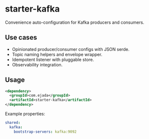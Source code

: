 # starter-kafka

Convenience auto-configuration for Kafka producers and consumers.

## Use cases
- Opinionated producer/consumer configs with JSON serde.
- Topic naming helpers and envelope wrapper.
- Idempotent listener with pluggable store.
- Observability integration.

## Usage
```xml
<dependency>
  <groupId>com.ejada</groupId>
  <artifactId>starter-kafka</artifactId>
</dependency>
```

Example properties:

```yaml
shared:
  kafka:
    bootstrap-servers: kafka:9092
```
